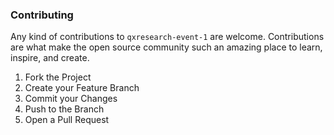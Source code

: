 ### Contributing

Any kind of contributions to `qxresearch-event-1` are welcome. Contributions are what make the open source community such an amazing place to learn, inspire, and create.

1. Fork the Project
2. Create your Feature Branch
3. Commit your Changes
4. Push to the Branch
5. Open a Pull Request
